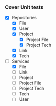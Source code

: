 ### Cover Unit tests

- [X] Repositories
    - [X] File
    - [X] User
    - [X] Project
      - [X] Project File
      - [X] Project Tech
    - [X] Link 
    - [X] Tech

- [ ] Services
  - [X] File
  - [ ] Link
  - [ ] Project
  - [ ] Project File
  - [ ] Project Tech
  - [ ] Tech 
  - [ ] User